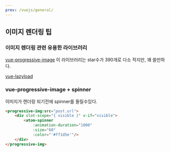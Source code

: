 ```yaml
---
prev: /vuejs/general/
---
```

## 이미지 렌더링 팁

### 이미지 렌더링 관련 유용한 라이브러리 

[vue-progressive-image](https://github.com/MatteoGabriele/vue-progressive-image)
 이 라이브러리는 star수가 390개로 다소 적지만, 꽤 쓸만하다. 

 [vue-lazyload](https://github.com/hilongjw/vue-lazyload)

### vue-progressive-image + spinner

이미지가 렌더링 되기전에 spinner를 돌릴수있다.

```html
<progressive-img:src="post.url">
    <div slot-scope="{ visible }" v-if="visible">
        <atom-spinner
            :animation-duration="1000"
            :size="60"
            :color="'#ff1d5e'"/>
    </div>
</progressive-img>
```
